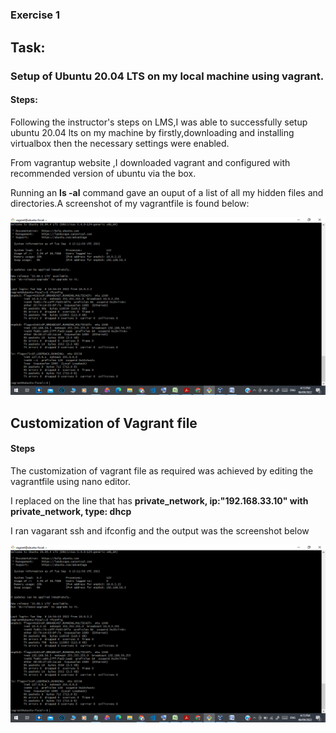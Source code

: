 #
### Exercise 1

## Task:

### Setup of Ubuntu 20.04 LTS on my local machine using vagrant.

#### Steps:


Following the instructor's steps on LMS,I was able to successfully setup ubuntu 20.04 lts on my machine by firstly,downloading and installing virtualbox then the necessary settings were enabled.

From vagrantup website ,I downloaded vagrant and configured with recommended version of ubuntu via the box.

Running an **ls -al** command gave an ouput of a list of all my hidden files and directories.A screenshot of my vagrantfile is found below:


![ifconfig](https://github.com/Dev-Edidiong/Altschool-Cloud-Exercises-Project/blob/33769e2870f71e79454894ff1fb13809ac382451/Exercise%201/ifconfig.png) 



## Customization of Vagrant file

#### Steps

The customization of vagrant file as required was achieved by editing the vagrantfile using nano editor.

I replaced on the line that has **private_network, ip:"192.168.33.10" with private_network, type: dhcp**

I ran vagarant ssh and ifconfig and the output was the screenshot below

![vagrantfile](https://github.com/Dev-Edidiong/Altschool-Cloud-Exercises-Project/blob/33769e2870f71e79454894ff1fb13809ac382451/Exercise%201/ifconfig.png)



